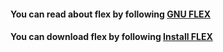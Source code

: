 #### You can read about flex by following [GNU FLEX](https://ps-group.github.io/compilers/gnu_flex_doc)
#### You can download flex by following [Install FLEX](https://gnuwin32.sourceforge.net/packages/flex.htm)
